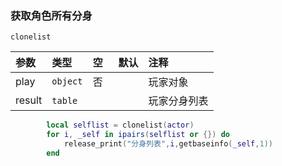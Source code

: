 ### 获取角色所有分身
`clonelist`

| 参数   | 类型     | 空   | 默认 | 注释         |
| :----- | :------- | :--- | :--- | :----------- |
| play   | `object` | 否   |      | 玩家对象     |
| result | `table`  |      |      | 玩家分身列表 |
```lua
        local selflist = clonelist(actor)
        for i, _self in ipairs(selflist or {}) do
            release_print("分身列表",i,getbaseinfo(_self,1))
        end
```

